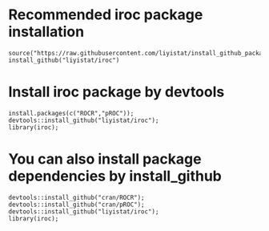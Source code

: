 # Recommended iroc package installation
```{r}
source("https://raw.githubusercontent.com/liyistat/install_github_package/master/install_github.R");
install_github("liyistat/iroc")
```

# Install iroc package by devtools
```{r}
install.packages(c("ROCR","pROC"));
devtools::install_github("liyistat/iroc");
library(iroc);
```

# You can also install package dependencies by install_github
```{r}
devtools::install_github("cran/ROCR");
devtools::install_github("cran/pROC");
devtools::install_github("liyistat/iroc");
library(iroc);
```
